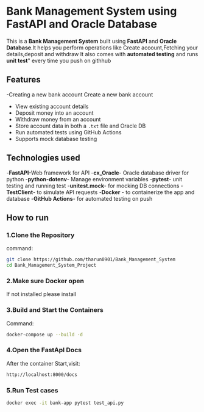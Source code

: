 # Bank Management System using FastAPI and Oracle Database
This is a **Bank Management System** built using **FastAPI** and **Oracle Database**.It helps you perform operations like Create acoount,Fetching your details,deposit and withdraw
It also comes with **automated testing** and runs **unit test**" every time you push on githhub

## Features

-Creating a new bank account
 Create a new bank account
- View existing account details
- Deposit money into an account
- Withdraw money from an account
- Store account data in both a `.txt` file and Oracle DB
- Run automated tests using GitHub Actions
- Supports mock database testing

## Technologies used

-**FastAPI**-Web framework for API
-**cx_Oracle**- Oracle database driver for python
-**python-dotenv**- Manage environment variables
-**pytest**- unit testing and running test
-**unitest.mock**- for mocking DB connections
-**TestClient**- to simulate API requests
-**Docker** - to containerize the app and database
-**GitHub Actions**- for automated testing on push

## How to run
### 1.Clone the Repository
command:
```bash
git clone https://github.com/tharun0901/Bank_Management_System
cd Bank_Management_System_Project
``` 
### 2.Make sure Docker open
If not installed please install
### 3.Build and Start the Containers
Command:
```bash
docker-compose up --build -d
``` 
### 4.Open the FastApI Docs
After the container Start,visit:
```bash
http://localhost:8000/docs
``` 
### 5.Run Test cases
```bash
docker exec -it bank-app pytest test_api.py
``` 



